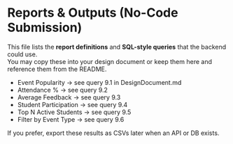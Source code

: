 # Reports & Outputs (No-Code Submission)

This file lists the **report definitions** and **SQL-style queries** that the backend could use.  
You may copy these into your design document or keep them here and reference them from the README.

- Event Popularity → see query 9.1 in DesignDocument.md
- Attendance % → see query 9.2
- Average Feedback → see query 9.3
- Student Participation → see query 9.4
- Top N Active Students → see query 9.5
- Filter by Event Type → see query 9.6

If you prefer, export these results as CSVs later when an API or DB exists.
